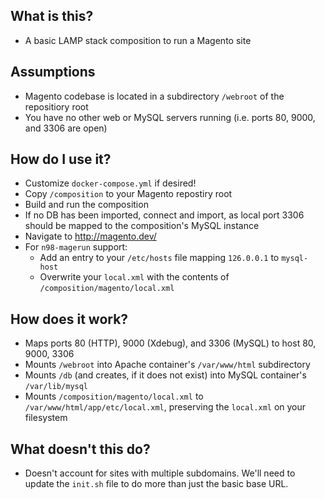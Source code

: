 ## What is this?
- A basic LAMP stack composition to run a Magento site

## Assumptions
- Magento codebase is located in a subdirectory `/webroot` of the repositiory root
- You have no other web or MySQL servers running (i.e. ports 80, 9000, and 3306 are open)

## How do I use it?
- Customize `docker-compose.yml` if desired!
- Copy `/composition` to your Magento repostiry root
- Build and run the composition
- If no DB has been imported, connect and import, as local port 3306 should be mapped to the composition's MySQL instance
- Navigate to http://magento.dev/
- For `n98-magerun` support:
  - Add an entry to your `/etc/hosts` file mapping `126.0.0.1` to `mysql-host`
  - Overwrite your `local.xml` with the contents of `/composition/magento/local.xml`

## How does it work?
- Maps ports 80 (HTTP), 9000 (Xdebug), and 3306 (MySQL) to host 80, 9000, 3306
- Mounts `/webroot` into Apache container's `/var/www/html` subdirectory
- Mounts `/db` (and creates, if it does not exist) into MySQL container's `/var/lib/mysql`
- Mounts `/composition/magento/local.xml` to `/var/www/html/app/etc/local.xml`, preserving the `local.xml` on your filesystem

## What doesn't this do?
- Doesn't account for sites with multiple subdomains. We'll need to update the `init.sh` file to do more than just the basic base URL.
